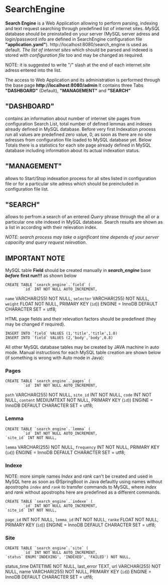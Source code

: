 # SearchEngine

**Search Engine** is a Web Application allowing to perform parsing, indexing and text request searching through predefined list of internet sites.
_MySQL_ database should be preinstalled on your server (MySQL server adress and login/password info are defined in SearchEngine configuration file **"application.yaml"**).
http://localhost:8080/search_engine is used as default.
_The list of internet sites_ which should be parsed and indexed is stored with _configuration file_ too and may be changed as required.

NOTE: it is suggested to write "/" slash at the end of each internet site adress entered into the list.

The access to Web Application and its administration is performed through the base page **http://localhost:8080/admin**
It contains three Tabs **"DASHBOARD"** (Default), **"MANAGEMENT"** and **"SEARCH"**

## "DASHBOARD"
contains an information about number of internet site pages from configuration Search List, total number of defined lemmas and indexes already defined in MySQL database.
Before very first Indexation process run all values are predefined zero value, 0, as soon as there are no site adresses from configuration file loaded to MySQL database yet.
Below Totals there is a statistics for each site page already defined in MySQL database including information about its actual indexation status.

## "MANAGEMENT"
allows to Start/Stop indexation process for all sites listed in configuration file or for a particular site adress which should be preincluded in configuration file list.

## "SEARCH"
allows to perfrom a search of an entered _Query_ phrase through the all or a particular one site indexed in MySQL database.
Search results are shown as a list in according with their relevation index.

_NOTE: search process may take a significant time depends of your server capacilty and query request relevation._

## IMPORTANT NOTE
MySQL table **Field** should be created manually in _**search_engine**_ base _**before**_ **first run!!!** as shown below

    CREATE TABLE `search_engine`.`field` (
            `id` INT NOT NULL AUTO_INCREMENT,
  `name` VARCHAR(255) NOT NULL,
  `selector` VARCHAR(255) NOT NULL,
            `weight` FLOAT NOT NULL,
    PRIMARY KEY (`id`))
    ENGINE = InnoDB
    DEFAULT CHARACTER SET = utf8;

HTML page fields and their relevation factors should be predefined (they may be changed if required).

    INSERT INTO `field` VALUES (1,'title','title',1.0)
    INSERT INTO `field` VALUES (2,'body','body',0.8)
    
All other MySQL database tables may be created by JAVA machine in auto mode.
Manual instructions for each MySQL table creation are shown below (if something is wrong with Auto mode in Java):

### Pages

    CREATE TABLE `search_engine`.`pages` (
            `id` INT NOT NULL AUTO_INCREMENT,
  `path` VARCHAR(255) NOT NULL,
    `site_id` INT NOT NULL,
  `code` INT NOT NULL,
            `content` MEDIUMTEXT NOT NULL,
    PRIMARY KEY (`id`))
    ENGINE = InnoDB
    DEFAULT CHARACTER SET = utf8;
    
### Lemma

    CREATE TABLE `search_engine`.`lemma` (
            `id` INT NOT NULL AUTO_INCREMENT,
    `site_id` INT NOT NULL,
  `lemma` VARCHAR(255) NOT NULL,
            `frequency` INT NOT NULL,
    PRIMARY KEY (`id`))
    ENGINE = InnoDB
    DEFAULT CHARACTER SET = utf8;
    
### Indexe
NOTE: more simple names _Index_ and _rank_ can't be created and used in MySQL here as soon as @SpringBoot in Java defaultly using names without apostrophs _`index`_ and _`rank`_
to transfer commands to MySQL, where _index_ and _rank_ without apostrophs here are predefined as a different commands.

    CREATE TABLE `search_engine`.`indexe` (
            `id` INT NOT NULL AUTO_INCREMENT,
    `site_id` INT NOT NULL,
  `page_id` INT NOT NULL,
            `lemma_id` INT NOT NULL,
    `ranke` FLOAT NOT NULL,
    PRIMARY KEY (`id`))
    ENGINE = InnoDB
    DEFAULT CHARACTER SET = utf8;
    
### Site

    CREATE TABLE `search_engine`.`site` (
            `id` INT NOT NULL AUTO_INCREMENT,
    `status` ENUM('INDEXING', 'INDEXED', 'FAILED') NOT NULL,
  status_time DATETIME NOT NULL,
            last_error TEXT,
    url VARCHAR(255) NOT NULL,
    name VARCHAR(255) NOT NULL,
    PRIMARY KEY (`id`))
    ENGINE = InnoDB
    DEFAULT CHARACTER SET = utf8;

